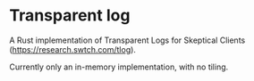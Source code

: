 # Transparent log

A Rust implementation of Transparent Logs for Skeptical Clients (https://research.swtch.com/tlog).

Currently only an in-memory implementation, with no tiling.